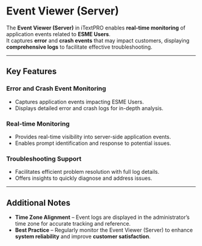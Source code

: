 # Event Viewer (Server)

The **Event Viewer (Server)** in iTextPRO enables **real-time monitoring** of application events related to **ESME Users**.  
It captures **error** and **crash events** that may impact customers, displaying **comprehensive logs** to facilitate effective troubleshooting.

---

## Key Features

### **Error and Crash Event Monitoring**
- Captures application events impacting ESME Users.
- Displays detailed error and crash logs for in-depth analysis.

### **Real-time Monitoring**
- Provides real-time visibility into server-side application events.
- Enables prompt identification and response to potential issues.

### **Troubleshooting Support**
- Facilitates efficient problem resolution with full log details.
- Offers insights to quickly diagnose and address issues.

---

## Additional Notes
- **Time Zone Alignment** – Event logs are displayed in the administrator’s time zone for accurate tracking and reference.
- **Best Practice** – Regularly monitor the Event Viewer (Server) to enhance **system reliability** and improve **customer satisfaction**.

